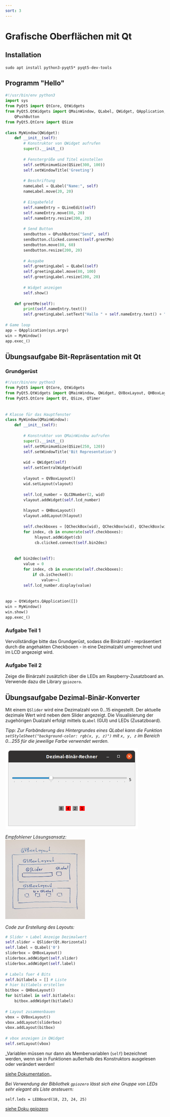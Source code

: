 ```yaml
---
sort: 3
---
```


# Grafische Oberflächen mit Qt

## Installation
```sudo apt install python3-pyqt5* pyqt5-dev-tools```

## Programm "Hello"
```py
#!/usr/bin/env python3
import sys
from PyQt5 import QtCore, QtWidgets
from PyQt5.QtWidgets import QMainWindow, QLabel, QWidget, QApplication, QLineEdit, \
    QPushButton
from PyQt5.QtCore import QSize

class MyWindow(QWidget):
    def __init__(self):
        # Konstruktor von QWidget aufrufen
        super().__init__()

        # Fenstergröße und Titel einstellen
        self.setMinimumSize(QSize(300, 100))
        self.setWindowTitle('Greeting')

        # Beschriftung
        nameLabel = QLabel("Name:", self)
        nameLabel.move(20, 20)

        # Eingabefeld
        self.nameEntry = QLineEdit(self)
        self.nameEntry.move(80, 20)
        self.nameEntry.resize(200, 20)

        # Send Button
        sendbutton = QPushButton("Send", self)
        sendbutton.clicked.connect(self.greetMe)
        sendbutton.move(80, 60)
        sendbutton.resize(200, 20)

        # Ausgabe
        self.greetingLabel = QLabel(self)
        self.greetingLabel.move(80, 100)
        self.greetingLabel.resize(200, 20)

        # Widget anzeigen
        self.show()

    def greetMe(self):
        print(self.nameEntry.text())
        self.greetingLabel.setText("Hallo " + self.nameEntry.text() + "!")

# Game loop
app = QApplication(sys.argv)
win = MyWindow()
app.exec_()
```

## Übungsaufgabe Bit-Repräsentation mit Qt
### Grundgerüst
```py
#!/usr/bin/env python3
from PyQt5 import QtCore, QtWidgets
from PyQt5.QtWidgets import QMainWindow, QWidget, QVBoxLayout, QHBoxLayout, QLabel, QLCDNumber, QCheckBox
from PyQt5.QtCore import Qt, QSize, QTimer


# Klasse für das Hauptfenster
class MyWindow(QMainWindow):
    def __init__(self):

        # Konstruktor von QMainWindow aufrufen
        super().__init__()
        self.setMinimumSize(QSize(250, 120))    
        self.setWindowTitle('Bit Representation') 

        wid = QWidget(self)
        self.setCentralWidget(wid)

        vlayout = QVBoxLayout()
        wid.setLayout(vlayout)

        self.lcd_number = QLCDNumber(2, wid)
        vlayout.addWidget(self.lcd_number)

        hlayout = QHBoxLayout()
        vlayout.addLayout(hlayout)

        self.checkboxes = [QCheckBox(wid), QCheckBox(wid), QCheckBox(wid), QCheckBox(wid)]
        for index, cb in enumerate(self.checkboxes):
             hlayout.addWidget(cb)
             cb.clicked.connect(self.bin2dec)


    def bin2dec(self):
        value = 0
        for index, cb in enumerate(self.checkboxes):
            if cb.isChecked():
                value+=1
        self.lcd_number.display(value)


app = QtWidgets.QApplication([])
win = MyWindow()
win.show()
app.exec_()
```
### Aufgabe Teil 1
Vervollständige bitte das Grundgerüst, sodass die Binärzahl - repräsentiert durch die angehakten Checkboxen - in eine Dezimalzahl umgerechnet und im LCD angezeigt wird.

### Aufgabe Teil 2
Zeige die Binärzahl zusätzlich über die LEDs am Raspberry-Zusatzboard an. Verwende dazu die Library `gpiozero`.

## Übungsaufgabe Dezimal-Binär-Konverter
Mit einem `QSlider` wird eine Dezimalzahl von 0...15 eingestellt. Der aktuelle dezimale Wert wird neben dem Slider angezeigt. Die Visualisierung der zugehörigen Dualzahl erfolgt mittels `QLabel` (GUI) und LEDs (Zusatzboard).

_Tipp: Zur Farbänderung des Hintergrundes eines QLabel kann die Funktion `setStyleSheet("background-color: rgb(x, y, z)")` mit `x, y, z`  im Bereich 0...255 für die jeweilige Farbe verwendet werden._ 

![bin-dec-converter](img/bin-dec-converter.png)

_Empfohlener Lösungsansatz:_  
<img src="img/bin-dec-structure.jpg" width="50%">


_Code zur Erstellung des Layouts:_

```py
# Slider + Label Anzeige Dezimalwert
self.slider = QSlider(Qt.Horizontal)
self.label = QLabel('0') 
sliderbox = QHBoxLayout()
sliderbox.addWidget(self.slider)
sliderbox.addWidget(self.label)

# Labels fuer 4 Bits
self.bitlabels = [] # Liste 
# hier bitlabels erstellen      
bitbox = QHBoxLayout()
for bitlabel in self.bitlabels:
    bitbox.addWidget(bitlabel)

# Layout zusammenbauen
vbox = QVBoxLayout()
vbox.addLayout(sliderbox)
vbox.addLayout(bitbox)

# vbox anzeigen in QWidget
self.setLayout(vbox)
```
_Variablen müssen nur dann als Membervariablen (`self`) bezeichnet werden, wenn sie in Funktionen außerhalb des Konstruktors ausgelesen oder verändert werden!

 [siehe Dokumentation](https://docs.python.org/3/tutorial/datastructures.html)_

_Bei Verwendung der Bibliothek `gpiozero` lässt sich eine Gruppe von LEDs sehr elegant als Liste ansteuern:_

`self.leds = LEDBoard(18, 23, 24, 25)`

[siehe Doku gpiozero](https://gpiozero.readthedocs.io/en/stable/recipes_advanced.html#ledboard)




